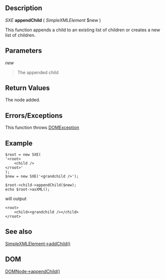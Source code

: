#####  #####
## Description ##
_SXE_ **appendChild** ( _SimpleXMLElement_ $new )

This function appends a child to an existing list of children or creates a new list of children.

#####  #####
## Parameters ##

_new_

> The appended child

#####  #####
## Return Values ##

The node added.

#####  #####
## Errors/Exceptions ##
This function throws [DOMException](http://php.net/manual/ref.dom.php#dom.class.domexception)

#####  #####
## Example ##

```
$root = new SXE(
'<root>
	<child />
</root>'
);
$new = new SXE('<grandchild />');

$root->child->appendChild($new);
echo $root->asXML();
```
will output
```
<root>
	<child><grandchild /></child>
</root>
```

#####  #####
## See also ##
[SimpleXMLElement->addChild()](http://php.net/manual/function.simplexml-element-addChild.php)
## DOM ##
[DOMNode->appendChild()](http://php.net/manual/function.dom-domnode-appendchild.php)